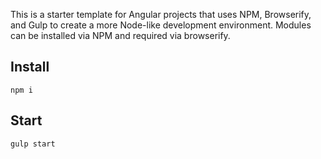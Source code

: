 This is a starter template for Angular projects that uses NPM, Browserify, and Gulp to create a more Node-like development environment. Modules can be installed via NPM and required via browserify.

## Install 

```
npm i
```

## Start

```
gulp start
```